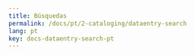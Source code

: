 ```yaml
---
title: Búsquedas
permalink: /docs/pt/2-cataloging/dataentry-search
lang: pt
key: docs-dataentry-search-pt
---
```

